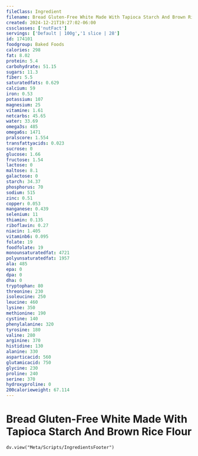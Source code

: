 ```yaml
---
fileClass: Ingredient
filename: Bread Gluten-Free White Made With Tapioca Starch And Brown Rice Flour
created: 2024-12-21T19:27:02-06:00
cssclasses: ['nutFact']
servings: ['Default | 100g','1 slice | 28']
id: 174101
foodgroup: Baked Foods
calories: 298
fat: 8.02
protein: 5.4
carbohydrate: 51.15
sugars: 11.3
fiber: 5.5
saturatedfats: 0.629
calcium: 59
iron: 0.53
potassium: 107
magnesium: 25
vitamine: 1.61
netcarbs: 45.65
water: 33.69
omega3s: 485
omega6s: 1471
pralscore: 1.554
transfattyacids: 0.023
sucrose: 0
glucose: 1.66
fructose: 1.54
lactose: 0
maltose: 8.1
galactose: 0
starch: 34.37
phosphorus: 70
sodium: 515
zinc: 0.51
copper: 0.053
manganese: 0.439
selenium: 11
thiamin: 0.135
riboflavin: 0.27
niacin: 1.405
vitaminb6: 0.095
folate: 19
foodfolate: 19
monounsaturatedfat: 4721
polyunsaturatedfat: 1957
ala: 485
epa: 0
dpa: 0
dha: 0
tryptophan: 80
threonine: 230
isoleucine: 250
leucine: 460
lysine: 350
methionine: 190
cystine: 140
phenylalanine: 320
tyrosine: 180
valine: 280
arginine: 370
histidine: 130
alanine: 330
asparticacid: 560
glutamicacid: 750
glycine: 230
proline: 240
serine: 370
hydroxyproline: 0
200calorieweight: 67.114
---
```


# Bread Gluten-Free White Made With Tapioca Starch And Brown Rice Flour

```dataviewjs
dv.view("Meta/Scripts/IngredientsFooter")
```